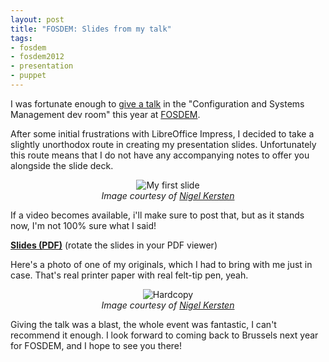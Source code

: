 ```yaml
---
layout: post
title: "FOSDEM: Slides from my talk"
tags:
- fosdem
- fosdem2012
- presentation
- puppet
---
```


I was fortunate enough to [give a talk](/2011/12/20/speaking-at-fosdem.html) in
the "Configuration and Systems Management dev room" this year at
[FOSDEM](http://www.fosdem.org).

After some initial frustrations with LibreOffice Impress, I decided to take a
slightly unorthodox route in creating my presentation slides. Unfortunately
this route means that I do not have any accompanying notes to offer you
alongside the slide deck.

<center><img
src="http://agentdero.cachefly.net/unethicalblogger.com/images/fosdem2012_first_slide.jpg"
alt="My first slide"/><br/><em>Image courtesy of <a
href="https://twitter.com/nigelkersten">Nigel Kersten</a></em></center>

If a video becomes available, i'll make sure to post that, but as it stands
now, I'm not 100% sure what I said!

**[Slides
(PDF)](https://www.strongspace.com/rtyler/public/Open-Source-Infra_FOSDEM.pdf)** (rotate the slides in your PDF viewer)


Here's a photo of one of my originals, which I had to bring with me just in
case. That's real printer paper with real felt-tip pen, yeah.


<center><img
src="http://agentdero.cachefly.net/unethicalblogger.com/images/fosdem2012_slide_original.jpg"
alt="Hardcopy"/><br/><em>Image courtesy of <a
href="https://twitter.com/nigelkersten">Nigel Kersten</a></em></center>


Giving the talk was a blast, the whole event was fantastic, I can't recommend it
enough. I look forward to coming back to Brussels next year for FOSDEM, and I
hope to see you there!
